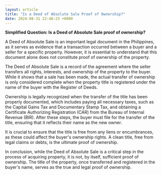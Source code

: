 ```yaml
---
layout: article
title: "Is a Deed of Absolute Sale Proof of Ownership?"
date: 2024-08-31 22:48:23 +0800
---
```


**Simplified Question: Is a Deed of Absolute Sale proof of ownership?**

A Deed of Absolute Sale is an important legal document in the Philippines, as it serves as evidence that a transaction occurred between a buyer and a seller for a specific property. However, it is essential to understand that this document alone does not constitute proof of ownership of the property.

The Deed of Absolute Sale is a record of the agreement where the seller transfers all rights, interests, and ownership of the property to the buyer. While it shows that a sale has been made, the actual transfer of ownership is only considered complete when the property title is registered under the name of the buyer with the Register of Deeds.

Ownership is legally recognized when the transfer of the title has been properly documented, which includes paying all necessary taxes, such as the Capital Gains Tax and Documentary Stamp Tax, and obtaining a Certificate Authorizing Registration (CAR) from the Bureau of Internal Revenue (BIR). After these steps, the buyer must file for the transfer of the title, ensuring that it reflects their name as the new owner.

It is crucial to ensure that the title is free from any liens or encumbrances, as these could affect the buyer's ownership rights. A clean title, free from legal claims or debts, is the ultimate proof of ownership.

In conclusion, while the Deed of Absolute Sale is a critical step in the process of acquiring property, it is not, by itself, sufficient proof of ownership. The title of the property, once transferred and registered in the buyer's name, serves as the true and legal proof of ownership.
